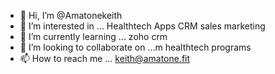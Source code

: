 - 👋 Hi, I’m @Amatonekeith
- 👀 I’m interested in ... Healthtech Apps CRM sales marketing 
- 🌱 I’m currently learning ... zoho crm
- 💞️ I’m looking to collaborate on ...m healthtech programs
- 📫 How to reach me ... keith@amatone.fit 

<!---
Amatonekeith/Amatonekeith is a ✨ special ✨ repository because its `README.md` (this file) appears on your GitHub profile.
You can click the Preview link to take a look at your changes.
--->
